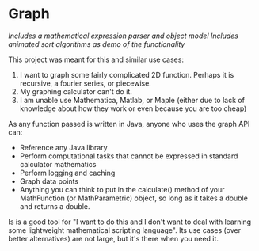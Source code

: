 # Graph
_Includes a mathematical expression parser and object model_ 
_Includes animated sort algorithms as demo of the functionality_

This project was meant for this and similar use cases:

1. I want to graph some fairly complicated 2D function. Perhaps it is recursive, a fourier series, or piecewise.
2. My graphing calculator can't do it.
3. I am unable use Mathematica, Matlab, or Maple (either due to lack of knowledge about how they work or even because you are too cheap)

As any function passed is written in Java, anyone who uses the graph API can:

* Reference any Java library
* Perform computational tasks that cannot be expressed in standard calculator mathematics
* Perform logging and caching
* Graph data points
* Anything you can think to put in the calculate() method of your MathFunction (or MathParametric) object, so long as it takes a double and returns a double. 

Is is a good tool for "I want to do this and I don't want to deal with learning some lightweight mathematical scripting language". Its use cases (over better alternatives) are not large, but it's there when you need it.